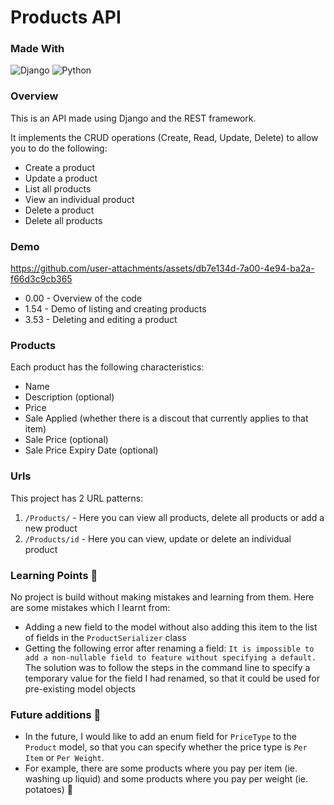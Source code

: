 # Products API 

### Made With 

![Django](https://img.shields.io/badge/django-%23092E20.svg?style=for-the-badge&logo=django&logoColor=white)
![Python](https://img.shields.io/badge/python-3670A0?style=for-the-badge&logo=python&logoColor=ffdd54)

### Overview

This is an API made using Django and the REST framework. 

It implements the CRUD operations (Create, Read, Update, Delete) to allow you to do the following: 

- Create a product
- Update a product
- List all products
- View an individual product
- Delete a product
- Delete all products

### Demo

https://github.com/user-attachments/assets/db7e134d-7a00-4e94-ba2a-f66d3c9cb365


- 0.00 - Overview of the code
- 1.54 - Demo of listing and creating products
- 3.53 - Deleting and editing a product 

### Products

Each product has the following characteristics: 
- Name
- Description (optional)
- Price
- Sale Applied (whether there is a discout that currently applies to that item)
- Sale Price (optional)
- Sale Price Expiry Date (optional)

### Urls
This project has 2 URL patterns:

1) `/Products/` - Here you can view all products, delete all products or add a new product
2) `/Products/id` - Here you can view, update or delete an individual product

### Learning Points :ledger:

No project is build without making mistakes and learning from them. Here are some mistakes which I learnt from: 
- Adding a new field to the model without also adding this item to the list of fields in the `ProductSerializer` class
- Getting the following error after renaming a field: `It is impossible to add a non-nullable field to feature without specifying a default.`
The solution was to follow the steps in the command line to specify a temporary value for the field I had renamed, so that it could be used for pre-existing model objects

### Future additions  :rocket:

- In the future, I would like to add an enum field for `PriceType` to the `Product` model, so that you can specify whether the price type is `Per Item` or `Per Weight`.
- For example, there are some products where you pay per item (ie. washing up liquid) and some products where you pay per weight (ie. potatoes) :potato:
   


